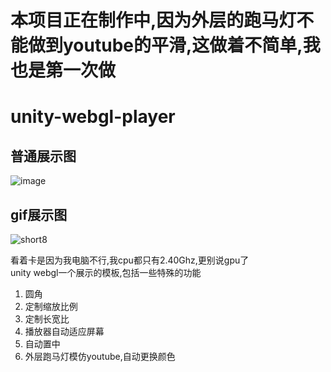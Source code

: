 # 本项目正在制作中,因为外层的跑马灯不能做到youtube的平滑,这做着不简单,我也是第一次做
# unity-webgl-player
## 普通展示图
![image](https://user-images.githubusercontent.com/47025714/210127256-1a30aa05-dafd-4e37-bee5-1bc72ac0b97b.png)
## gif展示图
![short8](https://user-images.githubusercontent.com/47025714/210127626-a1c70931-ff68-4422-b17d-069ad7fab8b5.gif)

看着卡是因为我电脑不行,我cpu都只有2.40Ghz,更别说gpu了  
unity webgl一个展示的模板,包括一些特殊的功能
1. 圆角
2. 定制缩放比例
3. 定制长宽比
4. 播放器自动适应屏幕
5. 自动置中
6. 外层跑马灯模仿youtube,自动更换颜色
